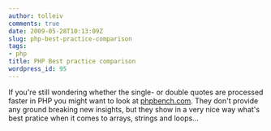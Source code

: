 ```yaml
---
author: tolleiv
comments: true
date: 2009-05-28T10:13:09Z
slug: php-best-practice-comparison
tags:
- php
title: PHP Best practice comparison
wordpress_id: 95
---
```


If you're still wondering whether the single- or double quotes are processed faster in PHP you might want to look at [phpbench.com](http://www.phpbench.com/). They don't provide any ground breaking new insights, but they show in a very nice way what's best pratice when it comes to arrays, strings and loops...
